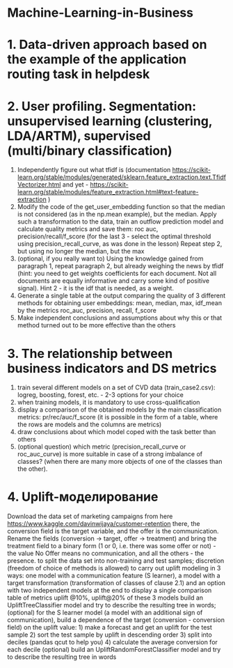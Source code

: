 # Machine-Learning-in-Business
# 1. Data-driven approach based on the example of the application routing task in helpdesk
# 2. User profiling. Segmentation: unsupervised learning (clustering, LDA/ARTM), supervised (multi/binary classification)
1) Independently figure out what tfidf is (documentation https://scikit-learn.org/stable/modules/generated/sklearn.feature_extraction.text.TfidfVectorizer.html and yet - https://scikit-learn.org/stable/modules/feature_extraction.html#text-feature-extraction )
2) Modify the code of the get_user_embedding function so that the median is not considered (as in the np.mean example), but the median. Apply such a transformation to the data, train an outflow prediction model and calculate quality metrics and save them: roc auc, precision/recall/f_score (for the last 3 - select the optimal threshold using precision_recall_curve, as was done in the lesson) Repeat step 2, but using no longer the median, but the max
3) (optional, if you really want to) Using the knowledge gained from paragraph 1, repeat paragraph 2, but already weighing the news by tfidf (hint: you need to get weights coefficients for each document. Not all documents are equally informative and carry some kind of positive signal). Hint 2 - it is the idf that is needed, as a weight.
4) Generate a single table at the output comparing the quality of 3 different methods for obtaining user embeddings: mean, median, max, idf_mean by the metrics roc_auc, precision, recall, f_score
5) Make independent conclusions and assumptions about why this or that method turned out to be more effective than the others
# 3. The relationship between business indicators and DS metrics
1) train several different models on a set of CVD data (train_case2.csv): logreg, boosting, forest, etc. - 2-3 options for your choice
2) when training models, it is mandatory to use cross-qualification
3) display a comparison of the obtained models by the main classification metrics: pr/rec/auc/f_score (it is possible in the form of a table, where the rows are models and the columns are metrics)
4) draw conclusions about which model coped with the task better than others
5) (optional question) which metric (precision_recall_curve or roc_auc_curve) is more suitable in case of a strong imbalance of classes? (when there are many more objects of one of the classes than the other).
# 4. Uplift-моделирование
Download the data set of marketing campaigns from here https://www.kaggle.com/davinwijaya/customer-retention
there, the conversion field is the target variable, and the offer is the communication. Rename the fields (conversion -> target, offer -> treatment) and bring the treatment field to a binary form (1 or 0, i.e. there was some offer or not) - the value No Offer means no communication, and all the others - the presence.
to split the data set into non-training and test samples;
discretion (freedom of choice of methods is allowed)
to carry out uplift modeling in 3 ways: one model with a communication feature (S learner), a model with a target transformation (transformation of classes of clause 2.1) and an option with two independent models
at the end to display a single comparison table of metrics uplift @10%, uplift@20% of these 3 models
build an UpliftTreeClassifier model and try to describe the resulting tree in words;
(optional) for the S learner model (a model with an additional sign of communication), build a dependence of the target (conversion - conversion field) on the uplift value: 1) make a forecast and get an uplift for the test sample 2) sort the test sample by uplift in descending order 3) split into deciles (pandas qcut to help you) 4) calculate the average conversion for each decile
(optional) build an UpliftRandomForestClassifier model and try to describe the resulting tree in words
